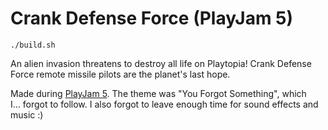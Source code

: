 # Crank Defense Force (PlayJam 5)

```
./build.sh
```

An alien invasion threatens to destroy all life on Playtopia! Crank Defense Force remote missile pilots are the planet's last hope.

Made during [PlayJam 5](https://itch.io/jam/playjam-5). The theme was "You Forgot Something", which I… forgot to follow. I also forgot to leave enough time for sound effects and music :)
